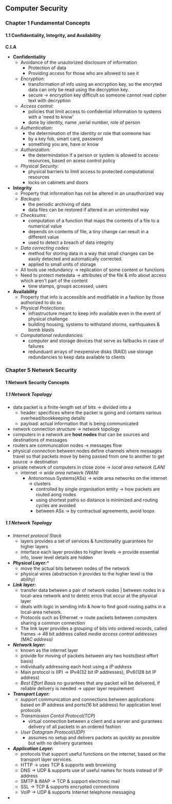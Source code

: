 ## Computer Security

<h3>Chapter 1 Fundamental Concepts</h3>
<h4>1.1 Confidentiality, Integrity, and Availability </h4>

**C.I.A**
 -  **Confidentiality**
     - Avoidance of the unautorized disclosure of information 
        - Protection of data 
        - Providing access for those who are allowed to see it
      - *Encryption:*
        - transformation of info using an encryption key, so the encryted data can only be read using the decryption key.
        - secure -> encryption key difficult so someone cannot read cipher text with decryption
      - *Access control:*
        - policies that limit access to confidential information to systems with a 'need to know'
        - done by identity, name ,serial number, role of person 
      - *Authentication:*
        - the determination of the identity or role that someone has
        - by a key fob, smart card, password 
        - something you are, have or know 
      - *Authorization:*
        - the determindation if a person or system is allowed to access resources, based on acess control policy
      - *Physical Security:*
        - physical barriers to limit access to protected computational resources
        - locks on cabinets and doors
 -  **Integrity**
    - Property that information has not be altered in an unauthorized way
    - *Backups:*
      - the periodic archiving of data 
      - data files can be restored if altered in an unintended way
    - *Checksums:*
      - computation of a function that maps the contents of a file to a numerical value
      - depends on contents of file, a tiny change can result in a different value
      - used to detect a breach of data integrity
     - *Data correcting codes:*
        - method for storing data in a way that small changes can be easily detected and automatically corrected.
        - applied to small units of storage 
     - All tools use redundancy -> replication of some content or functions 
     - Need to protect metedata -> attributes of the file & info about access which aren't part of the content
       - time stamps, groups accessed, users
 -  **Availability**
    - Property that info is accessible and modifiable in a fashion by those authorized to do so
    - *Physical Protections:*
      - infrastructure meant to keep info available even in the event of physical challenge
      - building housing, systems to withstand storms, earthquakes & bomb blasts
    - *Computational redundancies:*
      - computer and storage devices that serve as fallbacks in case of failures 
      - redunduant arrays of inexpensive disks (RAID) use storage redundancies to keep data available to clients
    
      
<h3>Chapter 5  Network Security</h3>
<h4>1 Network Security Concepts</h4>
<h5>1.1 Network Topology </h5>

 - data packet is a finite-length set of bits -> divided into a 
   - header: specifices where the packer is going and contains various overhead/bookkeeping details
   - payload: actual information that is being communicated
- network connection structure  -> network topology
- computers in a network are **host nodes** that can be sources and destinations of messages
- routers are communcation nodes -> messages flow 
- physical connection between nodes define channels where messages travel so that packets move by being passed from one to another to get source -> destination
- private network of computers in close zone ->  *local area network (LAN)* 
  - internet -> *wide area network (WAN)* 
    - Antonomous Systems(ASs) -> wide area networks on the internet -> clusters
      - controlled by single organisation entity -> how packets are routed aong nodes
      - using shortest paths so distance is minimized and routing cycles are avoided
      - between ASs -> by contractual agreements, avoid loops 
      
<h5>1.1 Network Topology </h5>
 
 - *Internet protocol Stack* 
   - layers provides a set of services & functionality guarantees for higher layers
   - interface each layer provides to higher levels -> provide essential info, lower level details are hidden
- ***Physical Layer:****
  - move the actual bits between nodes of the network
  - physical wires (abstraction it provides to the higher level is the ability)
- ***Link layer:***
  - transfer data between a pair of network nodes | between nodes in a local-area network and to detetc erros that occur at the physical layer
  - deals with logic in sending info & how to find good routing paths in a local-area network.
  - Protocols such as Ethernet -> route packets between computers sharing a common connection
  - The link layer provides a grouping of bits into ordered records, called frames -> 48 bit address called *media access control addresses (MAC address)*
- ***Network layer:***
  - known as the internet layer
  - provide for moving of packets between any two hosts(best effort basis)
  - individually addressing each host using a *IP address*
  - Main protocol is (IP) -> IPv4(32 bit IP addresses), IPv6(128 bit IP address) 
  - *Best Effort Basis*  no gurantees that any packet will be delivered, if reliable delivery is needed -> upper layer requirement 
- ***Transport Layer:***
  - support communication and connections between applications based on IP address and ports(16 bit address) for application level protocols 
  - *Transmission Contol Protocol(TCP)*
    - virtual connection between a client and a server and gurantees delivery of all packets in an ordered fashion
  - *User Datagram Protocol(UDP)*
    - assumes no setup and delivers packets as quickly as possible but with no delivery gurantees
- ***Application Layer:***
  - protocols that support useful functions on the internet, based on the transport layer services.
  - HTTP -> uses TCP & supports web browising 
  - DNS -> UDP & supports use of useful names for hosts instead of IP address 
  - SMTP & IMAP -> TCP & support electronic mail
  - SSL -> TCP & supports encrypted connections 
  - VoIP -> UDP & supports Internet telephone messaging 
- 
  
  
